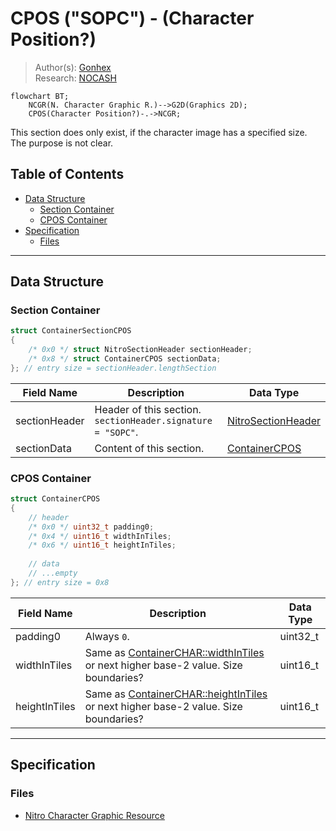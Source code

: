 # CPOS ("SOPC") - (Character Position?)
> Author(s): [Gonhex](https://github.com/Gonhex) <br />
> Research: [NOCASH](https://problemkaputt.de)

```mermaid
flowchart BT;
    NCGR(N. Character Graphic R.)-->G2D(Graphics 2D);
    CPOS(Character Position?)-.->NCGR;
```
This section does only exist, if the character image has a specified size. The purpose is not clear.

## Table of Contents
* [Data Structure](#data-structure)
  * [Section Container](#section-container)
  * [CPOS Container](#cpos-container)
* [Specification](#specification)
  * [Files](#files)

---
## Data Structure

### Section Container
```c
struct ContainerSectionCPOS
{
    /* 0x0 */ struct NitroSectionHeader sectionHeader;
    /* 0x8 */ struct ContainerCPOS sectionData;
}; // entry size = sectionHeader.lengthSection
```
| Field Name     | Description                                                                             | Data Type    |
|----------------|-----------------------------------------------------------------------------------------|--------------|
| sectionHeader  | Header of this section. `sectionHeader.signature = "SOPC"`.   | [NitroSectionHeader](../nitro_overview.md#nitro-section-header) |
| sectionData    | Content of this section.                                                                | [ContainerCPOS](#cpos-container) |

### CPOS Container
```c
struct ContainerCPOS
{
    // header
    /* 0x0 */ uint32_t padding0;
    /* 0x4 */ uint16_t widthInTiles;
    /* 0x6 */ uint16_t heightInTiles;
    
    // data
    // ...empty
}; // entry size = 0x8
```
| Field Name      | Description                                                                                                          | Data Type |
|-----------------|----------------------------------------------------------------------------------------------------------------------|-----------|
| padding0        | Always `0`.                                                                                                          | uint32_t  |
| widthInTiles    | Same as [ContainerCHAR::widthInTiles](section_char.md#char-container) or next higher base-2 value. Size boundaries?  | uint16_t  |
| heightInTiles   | Same as [ContainerCHAR::heightInTiles](section_char.md#char-container) or next higher base-2 value. Size boundaries? | uint16_t  |

---
## Specification

### Files
* [Nitro Character Graphic Resource](file_ncgr.md)
